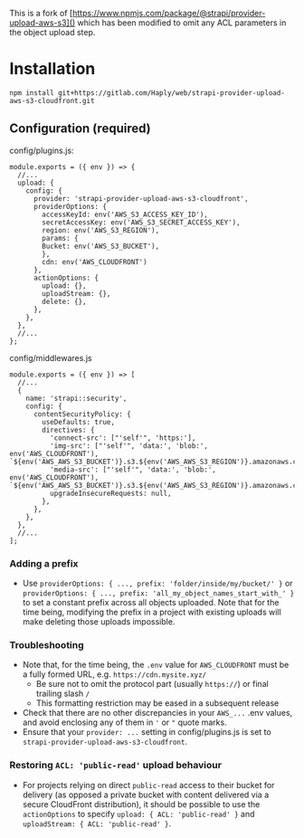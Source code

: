 This is a fork of [https://www.npmjs.com/package/@strapi/provider-upload-aws-s3]() which has been modified to omit any ACL parameters in the object upload step.

# Installation

```
npm install git+https://gitlab.com/Haply/web/strapi-provider-upload-aws-s3-cloudfront.git
```

## Configuration (required)

config/plugins.js:

```
module.exports = ({ env }) => {
  //...
  upload: {
    config: {
      provider: 'strapi-provider-upload-aws-s3-cloudfront',
      providerOptions: {
        accessKeyId: env('AWS_S3_ACCESS_KEY_ID'),
        secretAccessKey: env('AWS_S3_SECRET_ACCESS_KEY'),
        region: env('AWS_S3_REGION'),
        params: {
        Bucket: env('AWS_S3_BUCKET'),
        },
        cdn: env('AWS_CLOUDFRONT')
      },
      actionOptions: {
        upload: {},
        uploadStream: {},
        delete: {},
      },
    },
  },
  //...
};
```

config/middlewares.js

```
module.exports = ({ env }) => [
  //...
  {
    name: 'strapi::security',
    config: {
      contentSecurityPolicy: {
        useDefaults: true,
        directives: {
          'connect-src': ["'self'", 'https:'],
          'img-src': ["'self'", 'data:', 'blob:', env('AWS_CLOUDFRONT'), `${env('AWS_AWS_S3_BUCKET')}.s3.${env('AWS_AWS_S3_REGION')}.amazonaws.com`],
          'media-src': ["'self'", 'data:', 'blob:', env('AWS_CLOUDFRONT'), `${env('AWS_AWS_S3_BUCKET')}.s3.${env('AWS_AWS_S3_REGION')}.amazonaws.com`],
          upgradeInsecureRequests: null,
        },
      },
    },
  },
  //...
];
```

### Adding a prefix
- Use `providerOptions: { ..., prefix: 'folder/inside/my/bucket/' }` or `providerOptions: { ..., prefix: 'all_my_object_names_start_with_' }` to set a constant prefix across all objects uploaded. Note that for the time being, modifying the prefix in a project with existing uploads will make deleting those uploads impossible.

### Troubleshooting
- Note that, for the time being, the `.env` value for `AWS_CLOUDFRONT` must be a fully formed URL, e.g. `https://cdn.mysite.xyz/`
  - Be sure not to omit the protocol part (usually `https://`) or final trailing slash `/`
  - This formatting restriction may be eased in a subsequent release
- Check that there are no other discrepancies in your `AWS_...` .env values, and avoid enclosing any of them in `'` or `"` quote marks.
- Ensure that your `provider: ...` setting in config/plugins.js is set to `strapi-provider-upload-aws-s3-cloudfront`.

### Restoring `ACL: 'public-read'` upload behaviour
- For projects relying on direct `public-read` access to their bucket for delivery (as opposed a private bucket with content delivered via a secure CloudFront distribution), it should be possible to use the `actionOptions` to specify `upload: { ACL: 'public-read' }` and `uploadStream: { ACL: 'public-read' }`.